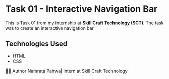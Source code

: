 # Task 01 - Interactive Navigation Bar

This is Task 01 from my internship at **Skill Craft Technology (SCT)**. The task was to create an interactive navigation bar 

## Technologies Used

- HTML
- CSS
  
🙋‍♀️ Author
Namrata Pahwa|
Intern at Skill Craft Technology
